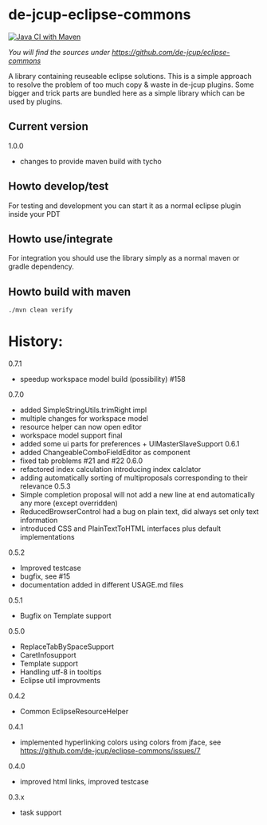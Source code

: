 # de-jcup-eclipse-commons
[![Java CI with Maven](https://github.com/de-jcup/eclipse-commons/actions/workflows/maven.yml/badge.svg)](https://github.com/de-jcup/eclipse-commons/actions/workflows/maven.yml)

*You will find the sources under https://github.com/de-jcup/eclipse-commons*

A library containing reuseable eclipse solutions. This is a simple approach to resolve the
problem of too much copy & waste in de-jcup plugins. Some bigger and trick parts are bundled 
here as a simple library which can be used by plugins.

## Current version
1.0.0
- changes to provide maven build with tycho

## Howto develop/test
For testing and development you can start it as a normal eclipse plugin inside your PDT

## Howto use/integrate
For integration you should use the library simply as a normal maven or gradle dependency.

## Howto build with maven

```
./mvn clean verify
```


# History:
0.7.1
- speedup workspace model build (possibility) #158

0.7.0
- added SimpleStringUtils.trimRight impl
- multiple changes for workspace model
- resource helper can now open editor
- workspace model support final
- added some ui parts for preferences + UIMasterSlaveSupport
0.6.1
- added ChangeableComboFieldEditor as component
- fixed tab problems #21 and #22
0.6.0 
- refactored index calculation
  introducing index calclator
- adding automatically sorting of multiproposals
  corresponding to their relevance
0.5.3
- Simple completion proposal will not add a new line at end automatically any more (except overridden)
- ReducedBrowserControl had a bug on plain text, did always set only text information
- introduced CSS and PlainTextToHTML interfaces plus default implementations


0.5.2 
- Improved testcase
- bugfix, see #15
- documentation added in different USAGE.md files

0.5.1
- Bugfix on Template support

0.5.0
- ReplaceTabBySpaceSupport
- CaretInfosupport
- Template support
- Handling utf-8 in tooltips
- Eclipse util improvments

0.4.2
- Common EclipseResourceHelper

0.4.1 
- implemented hyperlinking colors using colors from jface, see https://github.com/de-jcup/eclipse-commons/issues/7

0.4.0
- improved html links, improved testcase

0.3.x
- task support


